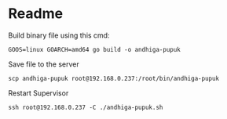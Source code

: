 # Readme

Build binary file using this cmd:
```console
GOOS=linux GOARCH=amd64 go build -o andhiga-pupuk
```

Save file to the server
```console
scp andhiga-pupuk root@192.168.0.237:/root/bin/andhiga-pupuk
```

Restart Supervisor
```console
ssh root@192.168.0.237 -C ./andhiga-pupuk.sh
```
